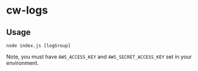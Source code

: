 # cw-logs

## Usage

```
node index.js [logGroup]
```

Note, you must have `AWS_ACCESS_KEY` and `AWS_SECRET_ACCESS_KEY` set in your environment.
